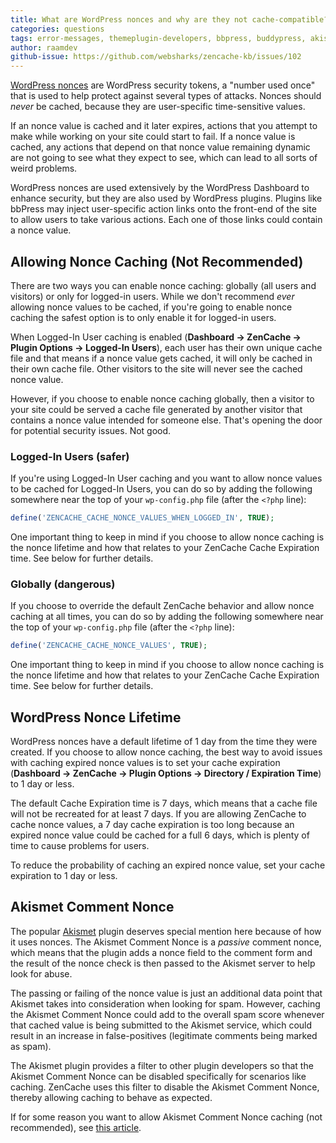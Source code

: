 ```yaml
---
title: What are WordPress nonces and why are they not cache-compatible?
categories: questions
tags: error-messages, themeplugin-developers, bbpress, buddypress, akismet
author: raamdev
github-issue: https://github.com/websharks/zencache-kb/issues/102
---
```


[WordPress nonces](https://codex.wordpress.org/WordPress_Nonces) are WordPress security tokens, a "number used once" that is used to help protect against several types of attacks. Nonces should _never_ be cached, because they are user-specific time-sensitive values. 

If an nonce value is cached and it later expires, actions that you attempt to make while working on your site could start to fail. If a nonce value is cached, any actions that depend on that nonce value remaining dynamic are not going to see what they expect to see, which can lead to all sorts of weird problems.

WordPress nonces are used extensively by the WordPress Dashboard to enhance security, but they are also used by WordPress plugins. Plugins like bbPress may inject user-specific action links onto the front-end of the site to allow users to take various actions. Each one of those links could contain a nonce value.

## Allowing Nonce Caching (Not Recommended)

There are two ways you can enable nonce caching: globally (all users and visitors) or only for logged-in users. While we don't recommend _ever_ allowing nonce values to be cached, if you're going to enable nonce caching the safest option is to only enable it for logged-in users. 

When Logged-In User caching is enabled (**Dashboard → ZenCache → Plugin Options → Logged-In Users**), each user has their own unique cache file and that means if a nonce value gets cached, it will only be cached in their own cache file. Other visitors to the site will never see the cached nonce value.

However, if you choose to enable nonce caching globally, then a visitor to your site could be served a cache file generated by another visitor that contains a nonce value intended for someone else. That's opening the door for potential security issues. Not good.

### Logged-In Users (safer)

If you're using Logged-In User caching and you want to allow nonce values to be cached for Logged-In Users, you can do so by adding the following somewhere near the top of your `wp-config.php` file (after the `<?php` line):

```php
define('ZENCACHE_CACHE_NONCE_VALUES_WHEN_LOGGED_IN', TRUE);
```

One important thing to keep in mind if you choose to allow nonce caching is the nonce lifetime and how that relates to your ZenCache Cache Expiration time. See below for further details.

### Globally (dangerous)

If you choose to override the default ZenCache behavior and allow nonce caching at all times, you can do so by adding the following somewhere near the top of your `wp-config.php` file (after the `<?php` line):

```php
define('ZENCACHE_CACHE_NONCE_VALUES', TRUE);
```

One important thing to keep in mind if you choose to allow nonce caching is the nonce lifetime and how that relates to your ZenCache Cache Expiration time. See below for further details.

## WordPress Nonce Lifetime

WordPress nonces have a default lifetime of 1 day from the time they were created. If you choose to allow nonce caching, the best way to avoid issues with caching expired nonce values is to set your cache expiration (**Dashboard → ZenCache → Plugin Options → Directory / Expiration Time**) to 1 day or less.

The default Cache Expiration time is 7 days, which means that a cache file will not be recreated for at least 7 days. If you are allowing ZenCache to cache nonce values, a 7 day cache expiration is too long because an expired nonce value could be cached for a full 6 days, which is plenty of time to cause problems for users. 

To reduce the probability of caching an expired nonce value, set your cache expiration to 1 day or less.

## Akismet Comment Nonce

The popular [Akismet](https://wordpress.org/plugins/akismet/) plugin deserves special mention here because of how it uses nonces. The Akismet Comment Nonce is a _passive_ comment nonce, which means that the plugin adds a nonce field to the comment form and the result of the nonce check is then passed to the Akismet server to help look for abuse. 

The passing or failing of the nonce value is just an additional data point that Akismet takes into consideration when looking for spam. However, caching the Akismet Comment Nonce could add to the overall spam score whenever that cached value is being submitted to the Akismet service, which could result in an increase in false-positives (legitimate comments being marked as spam).

The Akismet plugin provides a filter to other plugin developers so that the Akismet Comment Nonce can be disabled specifically for scenarios like caching. ZenCache uses this filter to disable the Akismet Comment Nonce, thereby allowing caching to behave as expected.

If for some reason you want to allow Akismet Comment Nonce caching (not recommended), see [this article](http://zencache.com/kb-article/how-do-i-prevent-zencache-from-disabling-the-akismet-comment-nonce/).